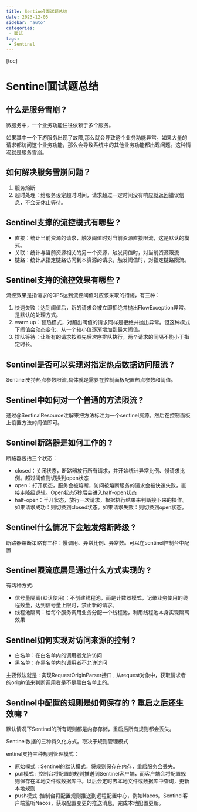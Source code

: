 ```yaml
---
title: Sentinel面试题总结
date: 2023-12-05
sidebar: 'auto'
categories: 
 - 面试
tags:
 - Sentinel
---
```


[toc]

# Sentinel面试题总结

## 什么是服务雪崩 ?

微服务中，一个业务功能往往依赖于多个服务。

如果其中一个下游服务出现了故障,那么就会导致这个业务功能异常。如果大量的请求都访问这个业务功能，那么会导致系统中的其他业务功能都出现问题。这种情况就是服务雪崩。

## 如何解决服务雪崩问题？

1. 服务熔断
2. 超时处理：给服务设定超时时间，请求超过一定时间没有响应就返回错误信息，不会无休止等待。

## Sentinel支撑的流控模式有哪些 ?

- 直接：统计当前资源的请求，触发阈值时对当前资源直接限流，这是默认的模式。
- 关联：统计与当前资源相关的另一个资源，触发阈值时，对当前资源限流
- 链路：统计从指定链路访问到本资源的请求，触发阈值时，对指定链路限流。

## Sentinel支持的流控效果有哪些 ?

流控效果是指请求的QPS达到流控阈值时应该采取的措施，有三种：
1. 快速失败：达到阈值后，新的请求会被立即拒绝并抛出FlowException异常。是默认的处理方式。
2. warm up：预热模式，对超出阈值的请求同样是拒绝并抛出异常。但这种模式下阈值会动态变化，从一个较小值逐渐增加到最大阈值。
3. 排队等待：让所有的请求按照先后次序排队执行，两个请求的间隔不能小于指定时长。

## Sentinel是否可以实现对指定热点数据访问限流 ?

Sentinel支持热点参数限流,具体就是需要在控制面板配置热点参数和阈值。

## Sentinel中如何对一个普通的方法限流 ?

通过@SentinalResource注解来把方法标注为一个sentinel资源。然后在控制面板上设置方法的阈值即可。

## Sentinel断路器是如何工作的 ? 

断路器包括三个状态：
- closed：关闭状态，断路器放行所有请求，并开始统计异常比例、慢请求比例。超过阈值则切换到open状态
- open：打开状态，服务会被熔断，访问被熔断服务的请求会被快速失败，直接走降级逻辑。Open状态5秒后会进入half-open状态
- half-open：半开状态，放行一次请求，根据执行结果来判断接下来的操作。如果请求成功：则切换到closed状态。如果请求失败：则切换到open状态。

## Sentinel什么情况下会触发熔断降级 ?

断路器熔断策略有三种：慢调用、异常比例、异常数。可以在sentinel控制台中配置

## Sentinel限流底层是通过什么方式实现的 ?

有两种方式:
- 信号量隔离(默认使用)：不创建线程池，而是计数器模式，记录业务使用的线程数量，达到信号量上限时，禁止新的请求。
- 线程池隔离：给每个服务调用业务分配一个线程池，利用线程池本身实现隔离效果

## Sentinel如何实现对访问来源的控制 ? 

- 白名单：在白名单内的调用者允许访问
- 黑名单：在黑名单内的调用者不允许访问

主要做法就是 : 实现RequestOriginParser接口 , 从request对象中，获取请求者的origin值来判断调用者是不是黑白名单上的。

## Sentinel中配置的规则是如何保存的 ? 重启之后还生效嘛 ?

默认情况下Sentinel的所有规则都是内存存储，重启后所有规则都会丢失。

Sentinel数据的三种持久化方式。取决于规则管理模式

entinel支持三种规则管理模式：
- 原始模式：Sentinel的默认模式，将规则保存在内存，重启服务会丢失。
- pull模式 : 控制台将配置的规则推送到Sentinel客户端，而客户端会将配置规则保存在本地文件或数据库中。以后会定时去本地文件或数据库中查询，更新本地规则
- push模式 :控制台将配置规则推送到远程配置中心，例如Nacos。Sentinel客户端监听Nacos，获取配置变更的推送消息，完成本地配置更新。
